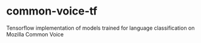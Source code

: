 # common-voice-tf
Tensorflow implementation of models trained for language classification on Mozilla Common Voice
